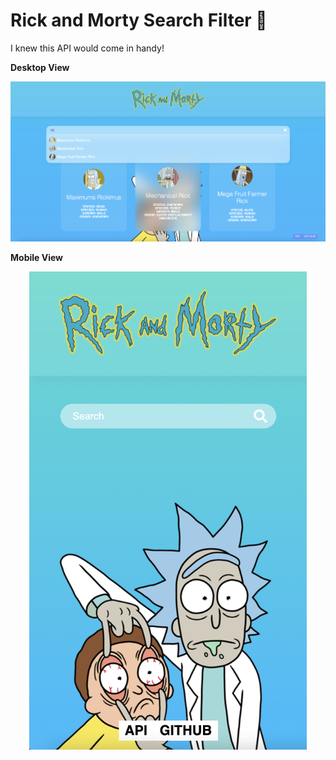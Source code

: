 # Rick and Morty Search Filter 🤖

I knew this API would come in handy!  

**Desktop View**  

![Rick and Morty Search Filter (Desktop View)](/readme/rick-and-morty-search.png)  

**Mobile View**  

<p align="center">
<img src="/readme/rick-and-morty-mobile.png" alt="Rick and Morty Filter (Mobile View)" width="444" height="auto">
</p>  
